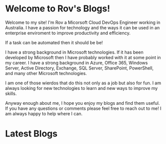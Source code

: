 # Welcome to Rov's Blogs!

Welcome to my site! I'm Rov a Micorsoft Cloud DevOps Engineer working in Australia. I have a passion for technology and the ways it can be used in an enterprise enviroment to improve productivity and efficiency.

If a task can be automated then it should be be!

I have a strong background in Microsoft technologies. If it has been developed by Microsoft then I have probably worked with it at some point in my career. I have a strong background in Azure, Office 365, Windows Server, Active Directory, Exchange, SQL Server, SharePoint, PowerShell, and many other Microsoft technologies.

I am one of those wierdos that do this not only as a job but also for fun. I am always looking for new technologies to learn and new ways to improve my skills.

Anyway enough about me, I hope you enjoy my blogs and find them useful. If you have any questions or comments please feel free to reach out to me! I am always happy to help where I can.

# Latest Blogs

